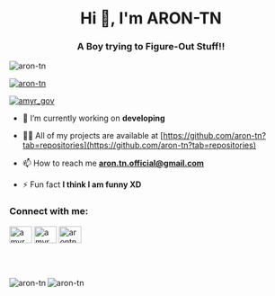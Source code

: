 <h1 align="center">Hi 👋, I'm ARON-TN</h1>
<h3 align="center">A Boy trying to Figure-Out Stuff!!</h3>

<p align="left"> <img src="https://komarev.com/ghpvc/?username=aron-tn&label=Profile%20views&color=0e75b6&style=flat" alt="aron-tn" /> </p>

<p align="left"> <a href="https://github.com/ryo-ma/github-profile-trophy"><img src="https://github-profile-trophy.vercel.app/?username=aron-tn" alt="aron-tn" /></a> </p>

<p align="left"> <a href="https://twitter.com/amyr_gov" target="blank"><img src="https://img.shields.io/twitter/follow/amyr_gov?logo=twitter&style=for-the-badge" alt="amyr_gov" /></a> </p>

- 🔭 I’m currently working on **developing**

- 👨‍💻 All of my projects are available at [https://github.com/aron-tn?tab=repositories](https://github.com/aron-tn?tab=repositories)

- 📫 How to reach me **aron.tn.official@gmail.com**

- ⚡ Fun fact **I think I am funny XD**

<h3 align="left">Connect with me:</h3>
<p align="left">
<a href="https://twitter.com/amyr_gov" target="blank"><img align="center" src="https://cdn.jsdelivr.net/npm/simple-icons@3.0.1/icons/twitter.svg" alt="amyr_gov" height="30" width="40" /></a>
<a href="https://fb.com/amyr.gov.tn" target="blank"><img align="center" src="https://cdn.jsdelivr.net/npm/simple-icons@3.0.1/icons/facebook.svg" alt="amyr.gov.tn" height="30" width="40" /></a>
<a href="https://www.youtube.com/c/arontnxofficial" target="blank"><img align="center" src="https://cdn.jsdelivr.net/npm/simple-icons@3.0.1/icons/youtube.svg" alt="arontnxofficial" height="30" width="40" /></a>
</p>
<br><br>

<p><img align="left" src="https://github-readme-stats.vercel.app/api/top-langs?username=aron-tn&show_icons=true&locale=en&layout=compact" alt="aron-tn" /></p>

<p><img align="center" src="https://github-readme-stats.vercel.app/api?username=aron-tn&show_icons=true&locale=en" alt="aron-tn" /></p>

